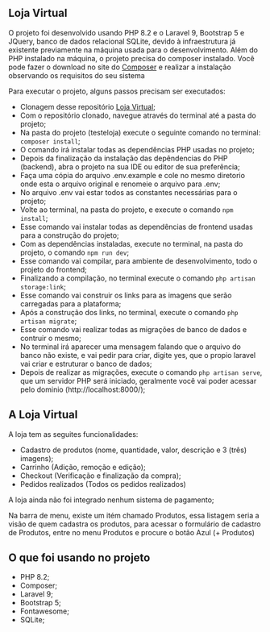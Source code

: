 ## Loja Virtual

O projeto foi desenvolvido usando PHP 8.2 e o Laravel 9, Bootstrap 5 e JQuery, banco de dados relacional SQLite, devido à infraestrutura já existente previamente na máquina usada para o desenvolvimento.
Além do PHP instalado na máquina, o projeto precisa do composer instalado. Você pode fazer o download no site do [Composer](https://getcomposer.org/) e realizar a instalação observando os requisitos do seu sistema

Para executar o projeto, alguns passos precisam ser executados:

- Clonagem desse repositório [Loja Virtual](https://github.com/mateusbandeira182/testeloja.git);
- Com o repositório clonado, navegue através do terminal até a pasta do projeto;
- Na pasta do projeto (testeloja) execute o seguinte comando no terminal: `composer install`;
- O comando irá instalar todas as dependências PHP usadas no projeto;
- Depois da finalização da instalação das depêndencias do PHP (backend), abra o projeto na sua IDE ou editor de sua preferência;
- Faça uma cópia do arquivo .env.example e cole no mesmo diretorio onde esta o arquivo original e renomeie o arquivo para .env;
- No arquivo .env vai estar todos as constantes necessárias para o projeto;
- Volte ao terminal, na pasta do projeto, e execute o comando `npm install`;
- Esse comando vai instalar todas as dependências de frontend usadas para a construção do projeto;
- Com as dependências instaladas, execute no terminal, na pasta do projeto, o comando `npm run dev`;
- Esse comando vai compilar, para ambiente de desenvolvimento, todo o projeto do frontend;
- Finalizando a compilação, no terminal execute o comando `php artisan storage:link`;
- Esse comando vai construir os links para as imagens que serão carregadas para a plataforma;
- Após a construção dos links, no terminal, execute o comando `php artisan migrate`;
- Esse comando vai realizar todas as migrações de banco de dados e contruir o mesmo;
- No terminal irá aparecer uma mensagem falando que o arquivo do banco não existe, e vai pedir para criar, digite yes, que o propio laravel vai criar e estruturar o banco de dados;
- Depois de realizar as migrações, execute o comando `php artisan serve`, que um servidor PHP será iniciado, geralmente você vai poder acessar pelo dominio (http://localhost:8000/);


## A Loja Virtual

A loja tem as seguites funcionalidades:

- Cadastro de produtos (nome, quantidade, valor, descrição e 3 (três) imagens);
- Carrinho (Adição, remoção e edição);
- Checkout (Verificação e finalização da compra);
- Pedidos realizados (Todos os pedidos realizados)

A loja ainda não foi integrado nenhum sistema de pagamento;

Na barra de menu, existe um itém chamado Produtos, essa listagem seria a visão de quem cadastra os produtos, para acessar o formulário de cadastro de Produtos, entre no menu Produtos e procure o botão Azul (+ Produtos)

## O que foi usando no projeto

- PHP 8.2;
- Composer;
- Laravel 9;
- Bootstrap 5;
- Fontawesome;
- SQLite;

